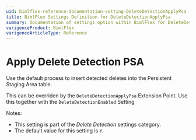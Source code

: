 ```yaml
---
uid: bimlflex-reference-documentation-setting-DeleteDetectionApplyPsa
title: BimlFlex Settings Definition for DeleteDetectionApplyPsa
summary: Documentation of settings option within BimlFlex for DeleteDetectionApplyPsa
varigenceProduct: BimlFlex
varigenceArticleType: Reference
---
```


# Apply Delete Detection PSA

Use the default process to insert detected deletes into the Persistent Staging Area table.

This can be overriden by the `DeleteDetectionApplyPsa` Extension Point. Use this together with the `DeleteDetectionEnabled` Setting

Notes:

* This setting is part of the *Delete Detection* settings category.
* The default value for this setting is `Y`.
